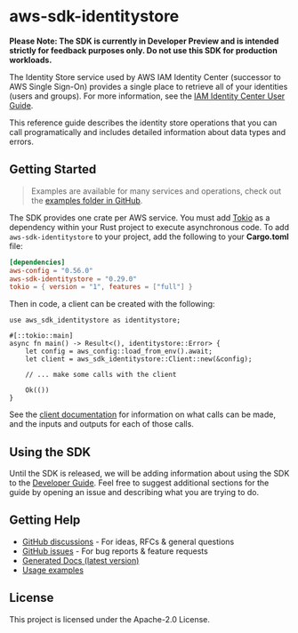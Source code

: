 # aws-sdk-identitystore

**Please Note: The SDK is currently in Developer Preview and is intended strictly for
feedback purposes only. Do not use this SDK for production workloads.**

The Identity Store service used by AWS IAM Identity Center (successor to AWS Single Sign-On) provides a single place to retrieve all of your identities (users and groups). For more information, see the [IAM Identity Center User Guide](https://docs.aws.amazon.com/singlesignon/latest/userguide/what-is.html).

This reference guide describes the identity store operations that you can call programatically and includes detailed information about data types and errors.

## Getting Started

> Examples are available for many services and operations, check out the
> [examples folder in GitHub](https://github.com/awslabs/aws-sdk-rust/tree/main/examples).

The SDK provides one crate per AWS service. You must add [Tokio](https://crates.io/crates/tokio)
as a dependency within your Rust project to execute asynchronous code. To add `aws-sdk-identitystore` to
your project, add the following to your **Cargo.toml** file:

```toml
[dependencies]
aws-config = "0.56.0"
aws-sdk-identitystore = "0.29.0"
tokio = { version = "1", features = ["full"] }
```

Then in code, a client can be created with the following:

```rust,no_run
use aws_sdk_identitystore as identitystore;

#[::tokio::main]
async fn main() -> Result<(), identitystore::Error> {
    let config = aws_config::load_from_env().await;
    let client = aws_sdk_identitystore::Client::new(&config);

    // ... make some calls with the client

    Ok(())
}
```

See the [client documentation](https://docs.rs/aws-sdk-identitystore/latest/aws_sdk_identitystore/client/struct.Client.html)
for information on what calls can be made, and the inputs and outputs for each of those calls.

## Using the SDK

Until the SDK is released, we will be adding information about using the SDK to the
[Developer Guide](https://docs.aws.amazon.com/sdk-for-rust/latest/dg/welcome.html). Feel free to suggest
additional sections for the guide by opening an issue and describing what you are trying to do.

## Getting Help

* [GitHub discussions](https://github.com/awslabs/aws-sdk-rust/discussions) - For ideas, RFCs & general questions
* [GitHub issues](https://github.com/awslabs/aws-sdk-rust/issues/new/choose) - For bug reports & feature requests
* [Generated Docs (latest version)](https://awslabs.github.io/aws-sdk-rust/)
* [Usage examples](https://github.com/awslabs/aws-sdk-rust/tree/main/examples)

## License

This project is licensed under the Apache-2.0 License.

